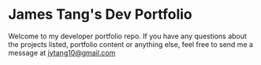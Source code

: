 # James Tang's Dev Portfolio

Welcome to my developer portfolio repo. If you have any questions about the projects listed, portfolio content or anything else, feel free to send me a message at jytang10@gmail.com